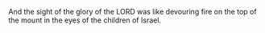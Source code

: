 And the sight of the glory of the LORD was like devouring fire on the top of the mount in the eyes of the children of Israel.
